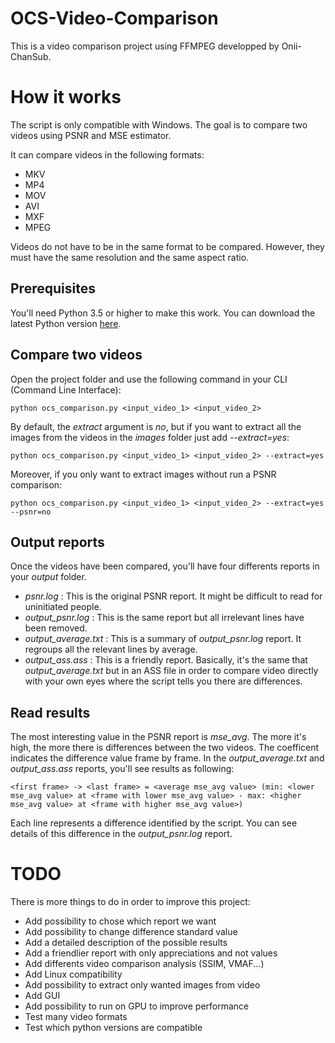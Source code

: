 # OCS-Video-Comparison

This is a video comparison project using FFMPEG developped by Onii-ChanSub.

# How it works

The script is only compatible with Windows.
The goal is to compare two videos using PSNR and MSE estimator.

It can compare videos in the following formats:
- MKV
- MP4
- MOV
- AVI
- MXF
- MPEG

Videos do not have to be in the same format to be compared. However, they must have the same resolution and the same aspect ratio.

## Prerequisites

You'll need Python 3.5 or higher to make this work.
You can download the latest Python version [here](https://www.python.org/downloads/windows/).

## Compare two videos

Open the project folder and use the following command in your CLI (Command Line Interface):
```CLI
python ocs_comparison.py <input_video_1> <input_video_2>
```

By default, the *extract* argument is *no*, but if you want to extract all the images from the videos in the *images* folder just add *--extract=yes*:
```CLI
python ocs_comparison.py <input_video_1> <input_video_2> --extract=yes
```

Moreover, if you only want to extract images without run a PSNR comparison:
```CLI
python ocs_comparison.py <input_video_1> <input_video_2> --extract=yes --psnr=no
```

## Output reports

Once the videos have been compared, you'll have four differents reports in your *output* folder.
- *psnr.log* : This is the original PSNR report. It might be difficult to read for uninitiated people.
- *output_psnr.log* : This is the same report but all irrelevant lines have been removed.
- *output_average.txt* : This is a summary of *output_psnr.log* report. It regroups all the relevant lines by average.
- *output_ass.ass* : This is a friendly report. Basically, it's the same that *output_average.txt* but in an ASS file in order to compare video directly with your own eyes where the script tells you there are differences.

## Read results

The most interesting value in the PSNR report is *mse_avg*. The more it's high, the more there is differences between the two videos.
The coefficent indicates the difference value frame by frame.
In the *output_average.txt* and *output_ass.ass* reports, you'll see results as following:
```
<first frame> -> <last frame> = <average mse_avg value> (min: <lower mse_avg value> at <frame with lower mse_avg value> - max: <higher mse_avg value> at <frame with higher mse_avg value>)
```
Each line represents a difference identified by the script. You can see details of this difference in the *output_psnr.log* report.

# TODO

There is more things to do in order to improve this project:
- Add possibility to chose which report we want
- Add possibility to change difference standard value
- Add a detailed description of the possible results
- Add a friendlier report with only appreciations and not values
- Add differents video comparison analysis (SSIM, VMAF...)
- Add Linux compatibility
- Add possibility to extract only wanted images from video
- Add GUI
- Add possibility to run on GPU to improve performance
- Test many video formats
- Test which python versions are compatible

